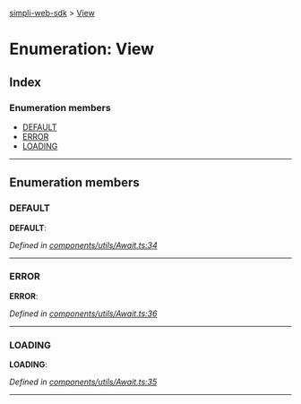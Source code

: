 [simpli-web-sdk](../README.md) > [View](../enums/view.md)

# Enumeration: View

## Index

### Enumeration members

* [DEFAULT](view.md#default)
* [ERROR](view.md#error)
* [LOADING](view.md#loading)

---

## Enumeration members

<a id="default"></a>

###  DEFAULT

**DEFAULT**: 

*Defined in [components/utils/Await.ts:34](https://github.com/simplitech/simpli-web-sdk/blob/a829314/src/components/utils/Await.ts#L34)*

___
<a id="error"></a>

###  ERROR

**ERROR**: 

*Defined in [components/utils/Await.ts:36](https://github.com/simplitech/simpli-web-sdk/blob/a829314/src/components/utils/Await.ts#L36)*

___
<a id="loading"></a>

###  LOADING

**LOADING**: 

*Defined in [components/utils/Await.ts:35](https://github.com/simplitech/simpli-web-sdk/blob/a829314/src/components/utils/Await.ts#L35)*

___

